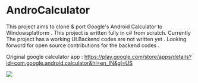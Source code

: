 # AndroCalculator
This project aims to clone &amp; port Google's Android Calculator to Windowsplatform . This project is written fully in c# from scratch.
Currently The project has a working UI.Backend codes are not written yet . Looking forword for open source contributions for the backend codes .


Original google calculator app : https://play.google.com/store/apps/details?id=com.google.android.calculator&hl=en_IN&gl=US

![](Androcalculator-demo1.gif)

